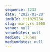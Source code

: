 ```yaml
---
sequence: 1233
date: '2022-01-20'
imdbId: tt1029234
slug: martyrs-2008
venue: null
venueNotes: null
medium: iTunes
mediumNotes: null
---
```


